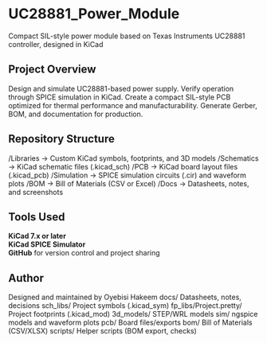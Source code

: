 # UC28881_Power_Module
Compact SIL-style power module based on Texas Instruments UC28881 controller, designed in KiCad
## Project Overview
 Design and simulate UC28881-based power supply.
 Verify operation through SPICE simulation in KiCad.
 Create a compact SIL-style PCB optimized for thermal performance and manufacturability.
 Generate Gerber, BOM, and documentation for production.
 ## Repository Structure
/Libraries → Custom KiCad symbols, footprints, and 3D models
/Schematics → KiCad schematic files (.kicad_sch)
/PCB → KiCad board layout files (.kicad_pcb)
/Simulation → SPICE simulation circuits (.cir) and waveform plots
/BOM → Bill of Materials (CSV or Excel)
/Docs → Datasheets, notes, and screenshots
## Tools Used
**KiCad 7.x or later**  
**KiCad SPICE Simulator**  
**GitHub** for version control and project sharing
## Author
Designed and maintained by Oyebisi Hakeem
docs/                      Datasheets, notes, decisions
sch_libs/                  Project symbols (.kicad_sym)
fp_libs/Project.pretty/    Project footprints (.kicad_mod)
3d_models/                 STEP/WRL models
sim/                       ngspice models and waveform plots
pcb/                       Board files/exports
bom/                       Bill of Materials (CSV/XLSX)
scripts/                   Helper scripts (BOM export, checks)
